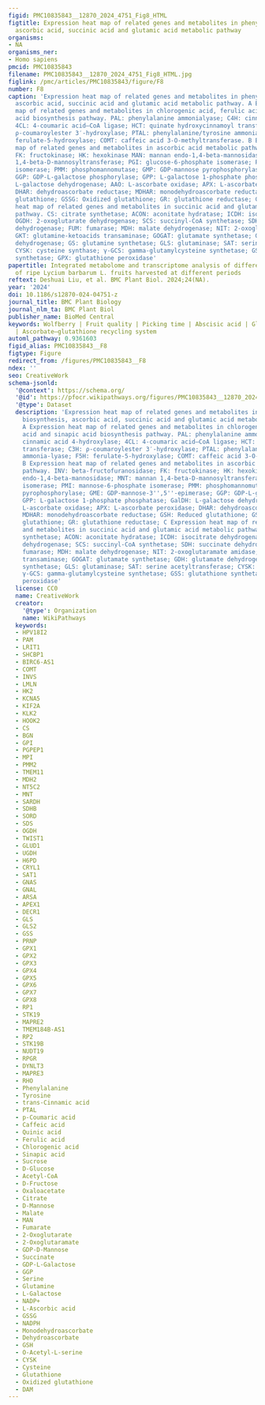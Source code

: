 ```yaml
---
figid: PMC10835843__12870_2024_4751_Fig8_HTML
figtitle: Expression heat map of related genes and metabolites in phenylpropane biosynthesis,
  ascorbic acid, succinic acid and glutamic acid metabolic pathway
organisms:
- NA
organisms_ner:
- Homo sapiens
pmcid: PMC10835843
filename: PMC10835843__12870_2024_4751_Fig8_HTML.jpg
figlink: /pmc/articles/PMC10835843/figure/F8
number: F8
caption: 'Expression heat map of related genes and metabolites in phenylpropane biosynthesis,
  ascorbic acid, succinic acid and glutamic acid metabolic pathway. A Expression heat
  map of related genes and metabolites in chlorogenic acid, ferulic acid and sinapic
  acid biosynthesis pathway. PAL: phenylalanine ammonialyase; C4H: cinnamic acid 4-hydroxylase;
  4CL: 4-coumaric acid–CoA ligase; HCT: quinate hydroxycinnamoyl transferase; C3H:
  ρ-coumaroylester 3′-hydroxylase; PTAL: phenylalanine/tyrosine ammonia-lyase; F5H:
  ferulate-5-hydroxylase; COMT: caffeic acid 3-O-methyltransferase. B Expression heat
  map of related genes and metabolites in ascorbic acid metabolic pathway. INV: beta-fructofuranosidase;
  FK: fructokinase; HK: hexokinase MAN: mannan endo-1,4-beta-mannosidase; MNT: mannan
  1,4-beta-D-mannosyltransferase; PGI: glucose-6-phosphate isomerase; PMI: mannose-6-phosphate
  isomerase; PMM: phosphomannomutase; GMP: GDP-mannose pyrophosphorylase; GME: GDP-mannose-3'',5''-epimerase;
  GGP: GDP-L-galactose phosphorylase; GPP: L-galactose 1-phosphate phosphatase; GalDH:
  L-galactose dehydrogenase; AAO: L-ascorbate oxidase; APX: L-ascorbate peroxidase;
  DHAR: dehydroascorbate reductase; MDHAR: monodehydroascorbate reductase; GSH: Reduced
  glutathione; GSSG: Oxidized glutathione; GR: glutathione reductase; C Expression
  heat map of related genes and metabolites in succinic acid and glutamic acid metabolic
  pathway. CS: citrate synthetase; ACON: aconitate hydratase; ICDH: isocitrate dehydrogenase;
  OGDH: 2-oxoglutarate dehydrogenase; SCS: succinyl-CoA synthetase; SDH: succinate
  dehydrogenase; FUM: fumarase; MDH: malate dehydrogenase; NIT: 2-oxoglutaramate amidase;
  GKT: glutamine-ketoacids transaminase; GOGAT: glutamate synthetase; GDH: glutamate
  dehydrogenase; GS: glutamine synthetase; GLS: glutaminase; SAT: serine acetyltransferase;
  CYSK: cysteine synthase; γ-GCS: gamma-glutamylcysteine synthetase; GSS: glutathione
  synthetase; GPX: glutathione peroxidase'
papertitle: Integrated metabolome and transcriptome analysis of differences in quality
  of ripe Lycium barbarum L. fruits harvested at different periods
reftext: Deshuai Liu, et al. BMC Plant Biol. 2024;24(NA).
year: '2024'
doi: 10.1186/s12870-024-04751-z
journal_title: BMC Plant Biology
journal_nlm_ta: BMC Plant Biol
publisher_name: BioMed Central
keywords: Wolfberry | Fruit quality | Picking time | Abscisic acid | Glutamic acid
  | Ascorbate–glutathione recycling system
automl_pathway: 0.9361603
figid_alias: PMC10835843__F8
figtype: Figure
redirect_from: /figures/PMC10835843__F8
ndex: ''
seo: CreativeWork
schema-jsonld:
  '@context': https://schema.org/
  '@id': https://pfocr.wikipathways.org/figures/PMC10835843__12870_2024_4751_Fig8_HTML.html
  '@type': Dataset
  description: 'Expression heat map of related genes and metabolites in phenylpropane
    biosynthesis, ascorbic acid, succinic acid and glutamic acid metabolic pathway.
    A Expression heat map of related genes and metabolites in chlorogenic acid, ferulic
    acid and sinapic acid biosynthesis pathway. PAL: phenylalanine ammonialyase; C4H:
    cinnamic acid 4-hydroxylase; 4CL: 4-coumaric acid–CoA ligase; HCT: quinate hydroxycinnamoyl
    transferase; C3H: ρ-coumaroylester 3′-hydroxylase; PTAL: phenylalanine/tyrosine
    ammonia-lyase; F5H: ferulate-5-hydroxylase; COMT: caffeic acid 3-O-methyltransferase.
    B Expression heat map of related genes and metabolites in ascorbic acid metabolic
    pathway. INV: beta-fructofuranosidase; FK: fructokinase; HK: hexokinase MAN: mannan
    endo-1,4-beta-mannosidase; MNT: mannan 1,4-beta-D-mannosyltransferase; PGI: glucose-6-phosphate
    isomerase; PMI: mannose-6-phosphate isomerase; PMM: phosphomannomutase; GMP: GDP-mannose
    pyrophosphorylase; GME: GDP-mannose-3'',5''-epimerase; GGP: GDP-L-galactose phosphorylase;
    GPP: L-galactose 1-phosphate phosphatase; GalDH: L-galactose dehydrogenase; AAO:
    L-ascorbate oxidase; APX: L-ascorbate peroxidase; DHAR: dehydroascorbate reductase;
    MDHAR: monodehydroascorbate reductase; GSH: Reduced glutathione; GSSG: Oxidized
    glutathione; GR: glutathione reductase; C Expression heat map of related genes
    and metabolites in succinic acid and glutamic acid metabolic pathway. CS: citrate
    synthetase; ACON: aconitate hydratase; ICDH: isocitrate dehydrogenase; OGDH: 2-oxoglutarate
    dehydrogenase; SCS: succinyl-CoA synthetase; SDH: succinate dehydrogenase; FUM:
    fumarase; MDH: malate dehydrogenase; NIT: 2-oxoglutaramate amidase; GKT: glutamine-ketoacids
    transaminase; GOGAT: glutamate synthetase; GDH: glutamate dehydrogenase; GS: glutamine
    synthetase; GLS: glutaminase; SAT: serine acetyltransferase; CYSK: cysteine synthase;
    γ-GCS: gamma-glutamylcysteine synthetase; GSS: glutathione synthetase; GPX: glutathione
    peroxidase'
  license: CC0
  name: CreativeWork
  creator:
    '@type': Organization
    name: WikiPathways
  keywords:
  - HPV18I2
  - PAM
  - LRIT1
  - SHCBP1
  - BIRC6-AS1
  - COMT
  - INVS
  - LMLN
  - HK2
  - KCNA5
  - KIF2A
  - KLK2
  - HOOK2
  - CS
  - BGN
  - GPI
  - PGPEP1
  - MPI
  - PMM2
  - TMEM11
  - MDH2
  - NT5C2
  - MNT
  - SARDH
  - SDHB
  - SORD
  - SDS
  - OGDH
  - TWIST1
  - GLUD1
  - UGDH
  - H6PD
  - CRYL1
  - SAT1
  - GNAS
  - GNAL
  - ARSA
  - APEX1
  - DECR1
  - GLS
  - GLS2
  - GSS
  - PRNP
  - GPX1
  - GPX2
  - GPX3
  - GPX4
  - GPX5
  - GPX6
  - GPX7
  - GPX8
  - RP1
  - STK19
  - MAPRE2
  - TMEM184B-AS1
  - RP2
  - STK19B
  - NUDT19
  - RPGR
  - DYNLT3
  - MAPRE3
  - RHO
  - Phenylalanine
  - Tyrosine
  - trans-Cinnamic acid
  - PTAL
  - p-Coumaric acid
  - Caffeic acid
  - Quinic acid
  - Ferulic acid
  - Chlorogenic acid
  - Sinapic acid
  - Sucrose
  - D-Glucose
  - Acetyl-CoA
  - D-Fructose
  - Oxaloacetate
  - Citrate
  - D-Mannose
  - Malate
  - MAN
  - Fumarate
  - 2-Oxoglutarate
  - 2-Oxoglutaramate
  - GDP-D-Mannose
  - Succinate
  - GDP-L-Galactose
  - GGP
  - Serine
  - Glutamine
  - L-Galactose
  - NADP+
  - L-Ascorbic acid
  - GSSG
  - NADPH
  - Monodehydroascorbate
  - Dehydroascorbate
  - GSH
  - O-Acetyl-L-serine
  - CYSK
  - Cysteine
  - Glutathione
  - Oxidized glutathione
  - DAM
---
```

